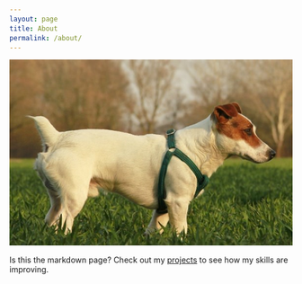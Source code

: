 ```yaml
---
layout: page
title: About
permalink: /about/
---
```

![Jack Russell](/images/jackrussell.jpg)

Is this the markdown page? Check out my [projects](/projects) to see how my skills are improving.
